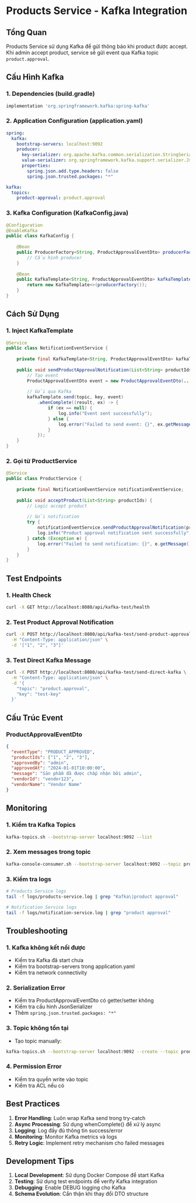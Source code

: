 # Products Service - Kafka Integration

## Tổng Quan

Products Service sử dụng Kafka để gửi thông báo khi product được accept. Khi admin accept product, service sẽ gửi event qua Kafka topic `product.approval`.

## Cấu Hình Kafka

### 1. Dependencies (build.gradle)
```gradle
implementation 'org.springframework.kafka:spring-kafka'
```

### 2. Application Configuration (application.yaml)
```yaml
spring:
  kafka:
    bootstrap-servers: localhost:9092
    producer:
      key-serializer: org.apache.kafka.common.serialization.StringSerializer
      value-serializer: org.springframework.kafka.support.serializer.JsonSerializer
      properties:
        spring.json.add.type.headers: false
        spring.json.trusted.packages: "*"

kafka:
  topics:
    product-approval: product.approval
```

### 3. Kafka Configuration (KafkaConfig.java)
```java
@Configuration
@EnableKafka
public class KafkaConfig {
    
    @Bean
    public ProducerFactory<String, ProductApprovalEventDto> producerFactory() {
        // Cấu hình producer
    }
    
    @Bean
    public KafkaTemplate<String, ProductApprovalEventDto> kafkaTemplate() {
        return new KafkaTemplate<>(producerFactory());
    }
}
```

## Cách Sử Dụng

### 1. Inject KafkaTemplate
```java
@Service
public class NotificationEventService {
    
    private final KafkaTemplate<String, ProductApprovalEventDto> kafkaTemplate;
    
    public void sendProductApprovalNotification(List<String> productIds) {
        // Tạo event
        ProductApprovalEventDto event = new ProductApprovalEventDto(...);
        
        // Gửi qua Kafka
        kafkaTemplate.send(topic, key, event)
            .whenComplete((result, ex) -> {
                if (ex == null) {
                    log.info("Event sent successfully");
                } else {
                    log.error("Failed to send event: {}", ex.getMessage());
                }
            });
    }
}
```

### 2. Gọi từ ProductService
```java
@Service
public class ProductService {
    
    private final NotificationEventService notificationEventService;
    
    public void acceptProduct(List<String> productIds) {
        // Logic accept product
        
        // Gửi notification
        try {
            notificationEventService.sendProductApprovalNotification(productIds);
            log.info("Product approval notification sent successfully");
        } catch (Exception e) {
            log.error("Failed to send notification: {}", e.getMessage());
        }
    }
}
```

## Test Endpoints

### 1. Health Check
```bash
curl -X GET http://localhost:8080/api/kafka-test/health
```

### 2. Test Product Approval Notification
```bash
curl -X POST http://localhost:8080/api/kafka-test/send-product-approval \
  -H "Content-Type: application/json" \
  -d '["1", "2", "3"]'
```

### 3. Test Direct Kafka Message
```bash
curl -X POST http://localhost:8080/api/kafka-test/send-direct-kafka \
  -H "Content-Type: application/json" \
  -d '{
    "topic": "product.approval",
    "key": "test-key"
  }'
```

## Cấu Trúc Event

### ProductApprovalEventDto
```json
{
  "eventType": "PRODUCT_APPROVED",
  "productIds": ["1", "2", "3"],
  "approvedBy": "admin",
  "approvedAt": "2024-01-01T10:00:00",
  "message": "Sản phẩm đã được chấp nhận bởi admin",
  "vendorId": "vendor123",
  "vendorName": "Vendor Name"
}
```

## Monitoring

### 1. Kiểm tra Kafka Topics
```bash
kafka-topics.sh --bootstrap-server localhost:9092 --list
```

### 2. Xem messages trong topic
```bash
kafka-console-consumer.sh --bootstrap-server localhost:9092 --topic product.approval --from-beginning
```

### 3. Kiểm tra logs
```bash
# Products Service logs
tail -f logs/products-service.log | grep "Kafka\|product approval"

# Notification Service logs  
tail -f logs/notification-service.log | grep "product approval"
```

## Troubleshooting

### 1. Kafka không kết nối được
- Kiểm tra Kafka đã start chưa
- Kiểm tra bootstrap-servers trong application.yaml
- Kiểm tra network connectivity

### 2. Serialization Error
- Kiểm tra ProductApprovalEventDto có getter/setter không
- Kiểm tra cấu hình JsonSerializer
- Thêm `spring.json.trusted.packages: "*"`

### 3. Topic không tồn tại
- Tạo topic manually:
```bash
kafka-topics.sh --bootstrap-server localhost:9092 --create --topic product.approval --partitions 3 --replication-factor 1
```

### 4. Permission Error
- Kiểm tra quyền write vào topic
- Kiểm tra ACL nếu có

## Best Practices

1. **Error Handling**: Luôn wrap Kafka send trong try-catch
2. **Async Processing**: Sử dụng whenComplete() để xử lý async
3. **Logging**: Log đầy đủ thông tin success/error
4. **Monitoring**: Monitor Kafka metrics và logs
5. **Retry Logic**: Implement retry mechanism cho failed messages

## Development Tips

1. **Local Development**: Sử dụng Docker Compose để start Kafka
2. **Testing**: Sử dụng test endpoints để verify Kafka integration
3. **Debugging**: Enable DEBUG logging cho Kafka
4. **Schema Evolution**: Cẩn thận khi thay đổi DTO structure 